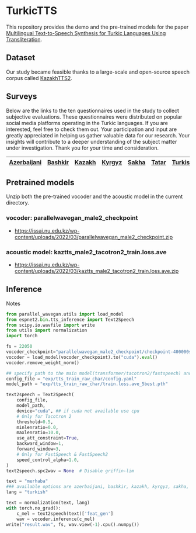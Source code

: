 # TurkicTTS
This repository provides the demo and the pre-trained models for the paper [Multilingual Text-to-Speech Synthesis for Turkic
Languages Using Transliteration](link-once-published).

## Dataset
Our study became feasible thanks to a large-scale and open-source speech corpus called [KazakhTTS2](https://github.com/IS2AI/Kazakh_TTS).

## Surveys
Below are the links to the ten questionnaires used in the study to collect subjective evaluations. These questionnaires were distributed on popular social media platforms operating in the Turkic languages. If you are interested, feel free to check them out. Your participation and input are greatly appreciated in helping us gather valuable data for our research. Your insights will contribute to a deeper understanding of the subject matter under investigation. Thank you for your time and consideration.

[Azerbaijani](https://nukz.qualtrics.com/jfe/form/SV_bNu5RvcsYMKkU8m) | [Bashkir](https://nukz.qualtrics.com/jfe/form/SV_cvl3H1U8EbFM4Tk) | [Kazakh](https://nukz.qualtrics.com/jfe/form/SV_3WelDTOVyKK5iom) | [Kyrgyz](https://nukz.qualtrics.com/jfe/form/SV_cAT00TOsCNKsSZE) | [Sakha](https://nukz.qualtrics.com/jfe/form/SV_2awH2YEoL5V7biC) | [Tatar](https://nukz.qualtrics.com/jfe/form/SV_0dEAXvcHxAiEYxo) | [Turkish](https://nukz.qualtrics.com/jfe/form/SV_cItR7tzYRRjlkYC) | [Turkmen](https://nukz.qualtrics.com/jfe/form/SV_cVgQk4lgS17HBgW) | [Uyghur](https://nukz.qualtrics.com/jfe/form/SV_ezZO1jNowvrAdds) | [Uzbek](https://nukz.qualtrics.com/jfe/form/SV_01BJgR96UMZ3fOm)
| :---: | :---: | :---: | :---: | :---: | :---: | :---: | :---: | :---: | :---: |

## Pretrained models
Unzip both the pre-trained vocoder and the acoustic model in the current directory.

### vocoder: parallelwavegan_male2_checkpoint
- https://issai.nu.edu.kz/wp-content/uploads/2022/03/parallelwavegan_male2_checkpoint.zip

### acoustic model: kaztts_male2_tacotron2_train.loss.ave
- https://issai.nu.edu.kz/wp-content/uploads/2022/03/kaztts_male2_tacotron2_train.loss.ave.zip

## Inference

Notes

```python
from parallel_wavegan.utils import load_model
from espnet2.bin.tts_inference import Text2Speech
from scipy.io.wavfile import write
from utils import normalization
import torch

fs = 22050
vocoder_checkpoint="parallelwavegan_male2_checkpoint/checkpoint-400000steps.pkl" ### specify vocoder path
vocoder = load_model(vocoder_checkpoint).to("cuda").eval()
vocoder.remove_weight_norm()

## specify path to the main model(transformer/tacotron2/fastspeech) and its config file
config_file = "exp/tts_train_raw_char/config.yaml"
model_path = "exp/tts_train_raw_char/train.loss.ave_5best.pth"

text2speech = Text2Speech(
    config_file,
    model_path,
    device="cuda", ## if cuda not available use cpu
    # Only for Tacotron 2
    threshold=0.5,
    minlenratio=0.0,
    maxlenratio=10.0,
    use_att_constraint=True,
    backward_window=1,
    forward_window=3,
    # Only for FastSpeech & FastSpeech2
    speed_control_alpha=1.0,
)
text2speech.spc2wav = None  # Disable griffin-lim

text = "merhaba"
### available options are azerbaijani, bashkir, kazakh, kyrgyz, sakha, turkish, turkmen, tatar, uyghur, uzbek
lang = "turkish"

text = normalization(text, lang)
with torch.no_grad():
    c_mel = text2speech(text)['feat_gen']
    wav = vocoder.inference(c_mel)
write("result.wav", fs, wav.view(-1).cpu().numpy())
```
 
